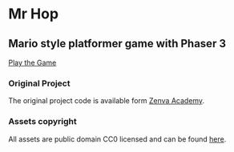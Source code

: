 # Mr Hop
## Mario style platformer game with Phaser 3

[Play the Game](https://ian-antking.github.io/mr_hop/)

### Original Project
The original project code is available form [Zenva Academy](https://gamedevacademy.org/how-to-make-a-mario-style-platformer-with-phaser-3/).

### Assets copyright
All assets are public domain CC0 licensed and can be found [here](www.kenny.nl).

